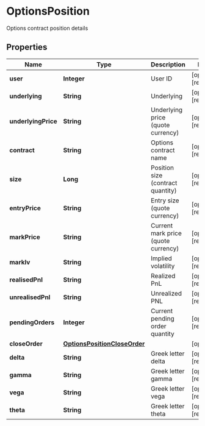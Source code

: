 
# OptionsPosition

Options contract position details

## Properties

Name | Type | Description | Notes
------------ | ------------- | ------------- | -------------
**user** | **Integer** | User ID |  [optional] [readonly]
**underlying** | **String** | Underlying |  [optional] [readonly]
**underlyingPrice** | **String** | Underlying price (quote currency) |  [optional] [readonly]
**contract** | **String** | Options contract name |  [optional] [readonly]
**size** | **Long** | Position size (contract quantity) |  [optional] [readonly]
**entryPrice** | **String** | Entry size (quote currency) |  [optional] [readonly]
**markPrice** | **String** | Current mark price (quote currency) |  [optional] [readonly]
**markIv** | **String** | Implied volatility |  [optional] [readonly]
**realisedPnl** | **String** | Realized PnL |  [optional] [readonly]
**unrealisedPnl** | **String** | Unrealized PNL |  [optional] [readonly]
**pendingOrders** | **Integer** | Current pending order quantity |  [optional] [readonly]
**closeOrder** | [**OptionsPositionCloseOrder**](OptionsPositionCloseOrder.md) |  |  [optional]
**delta** | **String** | Greek letter delta |  [optional] [readonly]
**gamma** | **String** | Greek letter gamma |  [optional] [readonly]
**vega** | **String** | Greek letter vega |  [optional] [readonly]
**theta** | **String** | Greek letter theta |  [optional] [readonly]

